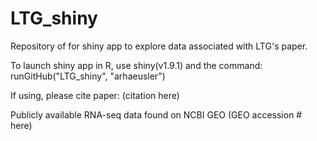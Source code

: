 # LTG_shiny

Repository of for shiny app to explore data associated with LTG's paper.

To launch shiny app in R, use shiny(v1.9.1) and the command:
  runGitHub("LTG_shiny", "arhaeusler")

If using, please cite paper:
(citation here)

Publicly available RNA-seq data found on NCBI GEO (GEO accession # here)
